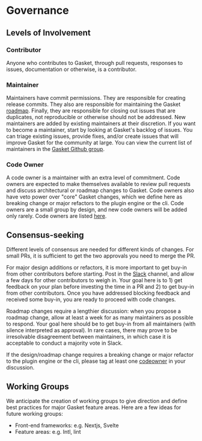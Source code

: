 # Governance

## Levels of Involvement

### Contributor

Anyone who contributes to Gasket, through pull requests, responses to issues,
documentation or otherwise, is a contributor.

### Maintainer

Maintainers have commit permissions. They are responsible for creating release
commits. They also are responsible for maintaining the Gasket [roadmap](./ROADMAP.md).
Finally, they are responsible for closing out issues that are duplicates, not
reproducible or otherwise should not be addressed.
New maintainers are added by existing maintainers at their discretion. If you
want to become a maintainer, start by looking at Gasket's backlog of issues.
You can triage existing issues, provide fixes,
and/or create issues that will improve Gasket for the community at large. You
can view the current list of maintainers in the [Gasket Github group].

### Code Owner

A code owner is a maintainer with an extra level of commitment. Code owners are
expected to make themselves available to review pull requests and discuss
architectural or roadmap changes to Gasket. Code owners also have veto power
over "core" Gasket changes, which we define here as breaking change or major
refactors to the plugin
engine or the cli. Code owners are a small group by design, and new code owners
will be added only rarely. Code owners are listed [here](./CODEOWNERS.md).

## Consensus-seeking

Different levels of consensus are needed for different kinds of changes. For
small PRs, it is sufficient to get the two approvals you need to merge the PR.

For major design additions or refactors, it is more important to get buy-in
from other contributors before starting. Post in the [Slack] channel, and allow
a few days for other contributors to weigh in. Your goal here is to 1) get
feedback on your plan before investing the time in a PR and 2) to get buy-in from
other contributors. Once you have addressed blocking feedback and received some
buy-in, you are ready to proceed with code changes.

Roadmap changes require a lengthier discussion: when you propose a roadmap change,
allow at least a week for as many maintainers as possible to respond. Your goal
here should be to get buy-in from all maintainers (with silence interpreted as
approval). In rare cases, there may prove to be irresolvable disagreement between
maintainers, in which case it is acceptable to conduct a majority vote in Slack.

If the design/roadmap change requires a breaking change or major refactor to the
plugin engine or the cli, please tag at least one [codeowner](./CODEOWNERS.md)
in your discussion.

## Working Groups

We anticipate the creation of working groups to give direction and define best
practices for major
Gasket feature areas. Here are a few ideas for future working groups:

* Front-end frameworks: e.g. Nextjs, Svelte
* Feature areas: e.g. Intl, lint

[Slack]: https://godaddy-oss.slack.com/messages/CHXEP5DNH
[Gasket Github group]: https://github.com/orgs/godaddy/teams/gasket
